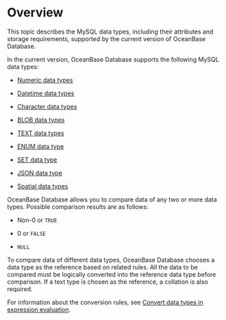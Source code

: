 # Overview

This topic describes the MySQL data types, including their attributes and storage requirements, supported by the current version of OceanBase Database.

In the current version, OceanBase Database supports the following MySQL data types:

* [Numeric data types](200.numeric-of-mysql-mode/100.numeric-type-of-mysql-mode.md)

* [Datetime data types](300.date-and-time-types-of-mysql-mode/100.date-and-time-types-of-mysql-mode.md)

* [Character data types](400.string-of-mysql-mode/100.string-type-overview-of-mysql-mode.md)

* [BLOB data types](500.large-object-of-mysql-mode/100.large-object-and-text-type-overview-of-mysql-mode.md)

* [TEXT data types](500.large-object-of-mysql-mode/100.large-object-and-text-type-overview-of-mysql-mode.md)

* [ENUM data type](../100.data-type-of-mysql-mode/600.enum-type-of-mysql-mode.md)

* [SET data type](../100.data-type-of-mysql-mode/700.set-type-of-mysql-mode.md)

* [JSON data type](800.json-formatted-data-type-of-mysql-mode/100.json-formatted-data-types-of-mysql-mode.md)

* [Spatial data types](900.spatial-data-type-of-mysql-mode/100.spatial-data-type-overview-of-mysql-mode.md)

OceanBase Database allows you to compare data of any two or more data types. Possible comparison results are as follows:

* Non-0 or `TRUE`

* 0 or `FALSE`

* `NULL`

To compare data of different data types, OceanBase Database chooses a data type as the reference based on related rules. All the data to be compared must be logically converted into the reference data type before comparison. If a text type is chosen as the reference, a collation is also required.

For information about the conversion rules, see [Convert data types in expression evaluation](../200.expression-of-mysql-mode/300.type-conversion-of-expression-evaluation-of-mysql-mode.md).
